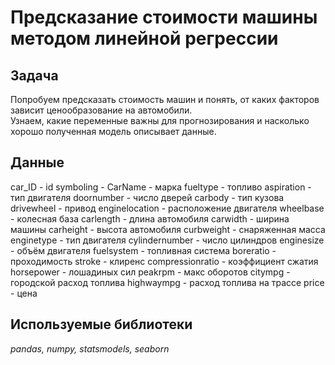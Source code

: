 # Предсказание стоимости машины методом линейной регрессии

## Задача 

Попробуем предсказать стоимость машин и понять, от каких факторов зависит ценообразование на автомобили.  
Узнаем, какие переменные важны для прогнозирования и насколько хорошо полученная модель описывает данные.  

## Данные
car_ID - id
symboling - 
CarName - марка
fueltype - топливо
aspiration - тип двигателя
doornumber - число дверей
carbody - тип кузова
drivewheel - привод
enginelocation - расположение двигателя
wheelbase - колесная база
carlength - длина автомобиля
carwidth - ширина машины
carheight - высота автомобиля
curbweight - снаряженная масса
enginetype - тип двигателя
cylindernumber - число цилиндров
enginesize - объём двигателя
fuelsystem - топливная система
boreratio - проходимость
stroke - клиренс
compressionratio - коэффициент сжатия
horsepower - лошадиных сил
peakrpm - макс оборотов
citympg - городской расход топлива
highwaympg - расход топлива на трассе
price - цена

## Используемые библиотеки

*pandas, numpy, statsmodels, seaborn* 
